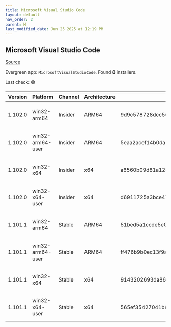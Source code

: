 ```yaml
---
title: Microsoft Visual Studio Code
layout: default
nav_order: 2
parent: M
last_modified_date: Jun 25 2025 at 12:19 PM
---
```


## Microsoft Visual Studio Code

[Source](https://code.visualstudio.com)

Evergreen app: `MicrosoftVisualStudioCode`. Found **8** installers.

Last check: 🟢

| Version | Platform         | Channel | Architecture | Sha256                                                           | URI                                                                                                                                                                                                                                                                                                              |
| ------- | ---------------- | ------- | ------------ | ---------------------------------------------------------------- | ---------------------------------------------------------------------------------------------------------------------------------------------------------------------------------------------------------------------------------------------------------------------------------------------------------------- |
| 1.102.0 | win32-arm64      | Insider | ARM64        | 9d9c578728dcc56b2b10f7d3d90ac04b75a1f2baa3074c28ee879074cbf485b7 | [https://vscode.download.prss.microsoft.com/dbazure/download/insider/e2d78c850f44cc6c6718fc7e3bf90db0ba0426ce/VSCodeSetup-arm64-1.102.0-insider.exe](https://vscode.download.prss.microsoft.com/dbazure/download/insider/e2d78c850f44cc6c6718fc7e3bf90db0ba0426ce/VSCodeSetup-arm64-1.102.0-insider.exe)         |
| 1.102.0 | win32-arm64-user | Insider | ARM64        | 5eaa2acef14b0dae727c273aac231fce2f111036d383419626b7317da70096fe | [https://vscode.download.prss.microsoft.com/dbazure/download/insider/e2d78c850f44cc6c6718fc7e3bf90db0ba0426ce/VSCodeUserSetup-arm64-1.102.0-insider.exe](https://vscode.download.prss.microsoft.com/dbazure/download/insider/e2d78c850f44cc6c6718fc7e3bf90db0ba0426ce/VSCodeUserSetup-arm64-1.102.0-insider.exe) |
| 1.102.0 | win32-x64        | Insider | x64          | a6560b09d81a12d3f6b6cca215baca8aa47c4d84c338742618a07156cb15ca7e | [https://vscode.download.prss.microsoft.com/dbazure/download/insider/e2d78c850f44cc6c6718fc7e3bf90db0ba0426ce/VSCodeSetup-x64-1.102.0-insider.exe](https://vscode.download.prss.microsoft.com/dbazure/download/insider/e2d78c850f44cc6c6718fc7e3bf90db0ba0426ce/VSCodeSetup-x64-1.102.0-insider.exe)             |
| 1.102.0 | win32-x64-user   | Insider | x64          | d6911725a3bce4743cae7afe5a11305bb079c7e138055219d0392a0d45842edf | [https://vscode.download.prss.microsoft.com/dbazure/download/insider/e2d78c850f44cc6c6718fc7e3bf90db0ba0426ce/VSCodeUserSetup-x64-1.102.0-insider.exe](https://vscode.download.prss.microsoft.com/dbazure/download/insider/e2d78c850f44cc6c6718fc7e3bf90db0ba0426ce/VSCodeUserSetup-x64-1.102.0-insider.exe)     |
| 1.101.1 | win32-arm64      | Stable  | ARM64        | 51bed5a1ccde5e0af5e36ccb658100dd21cab8e39e51fbf222856eefa2d4a090 | [https://vscode.download.prss.microsoft.com/dbazure/download/stable/18e3a1ec544e6907be1e944a94c496e302073435/VSCodeSetup-arm64-1.101.1.exe](https://vscode.download.prss.microsoft.com/dbazure/download/stable/18e3a1ec544e6907be1e944a94c496e302073435/VSCodeSetup-arm64-1.101.1.exe)                           |
| 1.101.1 | win32-arm64-user | Stable  | ARM64        | ff476b9b0ec13f9a3bd22d80ad85e7cf8c3db91bfbc0d581be30ae3b58e42efd | [https://vscode.download.prss.microsoft.com/dbazure/download/stable/18e3a1ec544e6907be1e944a94c496e302073435/VSCodeUserSetup-arm64-1.101.1.exe](https://vscode.download.prss.microsoft.com/dbazure/download/stable/18e3a1ec544e6907be1e944a94c496e302073435/VSCodeUserSetup-arm64-1.101.1.exe)                   |
| 1.101.1 | win32-x64        | Stable  | x64          | 9143202693da86efa1e2457376b09eca5b906d63510a713b0891b03c8b92af22 | [https://vscode.download.prss.microsoft.com/dbazure/download/stable/18e3a1ec544e6907be1e944a94c496e302073435/VSCodeSetup-x64-1.101.1.exe](https://vscode.download.prss.microsoft.com/dbazure/download/stable/18e3a1ec544e6907be1e944a94c496e302073435/VSCodeSetup-x64-1.101.1.exe)                               |
| 1.101.1 | win32-x64-user   | Stable  | x64          | 565ef35427041b69921802079f814be9b3edcd054a05cd461706e9857d7909e4 | [https://vscode.download.prss.microsoft.com/dbazure/download/stable/18e3a1ec544e6907be1e944a94c496e302073435/VSCodeUserSetup-x64-1.101.1.exe](https://vscode.download.prss.microsoft.com/dbazure/download/stable/18e3a1ec544e6907be1e944a94c496e302073435/VSCodeUserSetup-x64-1.101.1.exe)                       |
